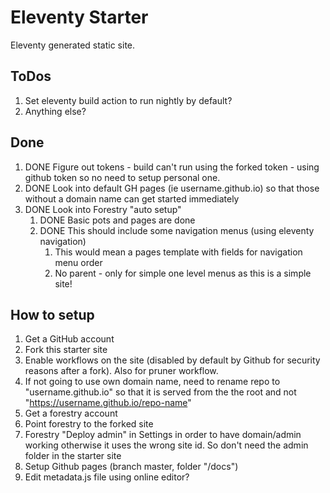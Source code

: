 # Eleventy Starter
Eleventy generated static site.

## ToDos
1. Set eleventy build action to run nightly by default?
1. Anything else?

## Done
1. DONE Figure out tokens - build can't run using the forked token - using github token so no need to setup personal one.
1. DONE Look into default GH pages (ie username.github.io) so that those without a domain name can get started immediately
1. DONE Look into Forestry "auto setup"
    1. DONE Basic pots and pages are done
    1. DONE This should include some navigation menus (using eleventy navigation)
        1. This would mean a pages template with fields for navigation menu order
        1. No parent - only for simple one level menus as this is a simple site!

## How to setup
1. Get a GitHub account
1. Fork this starter site
1. Enable workflows on the site (disabled by default by Github for security reasons after a fork). Also for pruner workflow.
1. If not going to use own domain name, need to rename repo to "username.github.io" so that it is served from the the root and not "https://username.github.io/repo-name" 
1. Get a forestry account
1. Point forestry to the forked site
2. Forestry "Deploy admin" in Settings in order to have domain/admin working otherwise it uses the wrong site id. So don't need the admin folder in the starter site
3. Setup Github pages (branch master, folder "/docs")
4. Edit metadata.js file using online editor?
